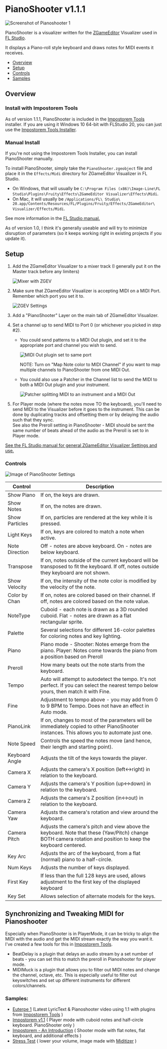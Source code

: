 # PianoShooter v1.1.1
![Screenshot of Pianoshooter 1](doc/sample1.png)

PianoShooter is a visualizer written for the [ZGameEditor](https://github.com/VilleKrumlinde/zgameeditor " ZGameEditor") Visualizer 
used in [FL Studio](http://image-line.com "FL Studio").

It displays a Piano-roll style keyboard and draws notes for MIDI events it receives.
- [Overview](#Overview)
- [Setup](#Setup)
- [Controls](#Controls)
- [Samples](#Samples)


## <a name="Overview"/>Overview

### Install with Impostorem Tools
As of version 1.1.1, PianoShooter is included in the [Impostorem Tools](https://github.com/devellison/impostorem_tools) installer.
If you are using it Windows 10 64-bit with FLStudio 20, you can just use the [Impostorem Tools Installer](https://github.com/devellison/impostorem_tools/releases).

### Manual Install
If you're not using the Impostorem Tools Installer, you can install PianoShooter manually.

To install PianoShooter, simply take the `PianoShooter.zgeobject` file and place it in the `Effects/Midi` directory 
for ZGameEditor Visualizer in FL Studio.

- On Windows, that will usually be `C:\Program Files (x86)\Image-Line\FL Studio\Plugins\Fruity\Effects\ZGameEditor Visualizer\Effects\Midi`.
- On Mac, it will usually be `/Applications/FL\ Studio\ 20.app/Contents/Resources/FL/Plugins/Fruity/Effects/ZGameEditor\ Visualizer/Effects/Midi`.


See more information in the  [FL Studio manual.](https://www.image-line.com/fl-studio-learning/fl-studio-online-manual/html/plugins/ZGameEditor%20Visualizer.htm#ZGE_addfx "FL Studio manual.")

As of version 1.0, I think it's generally useable and will try to minimize disruption of parameters (so it keeps working right in existing projects if you update it).


## <a name="Setup"/>Setup

1. Add the ZGameEditor Visualizer to a mixer track (I generally put it on the Master track before any limiters)

    ![Mixer with ZGEV](doc/mixer1.png)

2. Make sure that ZGameEditor Visualizer is accepting MIDI on a MIDI Port. Remember which port you set it to.

    ![ZGEV Settings](doc/zgev_midi.png)

3. Add a "PianoShooter" Layer on the main tab of ZGameEditor Visualizer.
4. Set a channel up to send MIDI to Port 0 (or whichever you picked in step #2).
    - You could send patterns to a MIDI Out plugin, and set it to the appropriate port and channel you wish to send.    

        ![MIDI Out plugin set to same port](doc/midiout.png)
        
        NOTE: Turn on "Map Note color to MIDI Channel" if you want to map multiple channels to PianoShooter from one MIDI Out.

    - You could also use a Patcher in the Channel list to send the MIDI to both a MIDI Out plugin and your instrument.
    
        ![Patcher splitting MIDI to an instrument and a MIDI Out](doc/patcher.png)
 
5. For Player mode (where the notes move TO the keyboard), you'll need to send MIDI to the Visualizer before it goes to the instrument. 
    This can be done by duplicating tracks and offsetting them or by delaying the audio such that they sync.  
    See also the Preroll setting in PianoShooter - MIDI should be sent the same
    number of beats ahead of the audio as the Preroll is set to in Player mode.

[See the FL Studio manual for general ZGameEditor Visualizer Settings and use.](https://www.image-line.com/fl-studio-learning/fl-studio-online-manual/html/plugins/ZGameEditor%20Visualizer.htm)

### <a name="Controls"/>Controls
![Image of PianoShooter Settings](doc/settings.png)

Control        | Description
---------------|-----------
Show Piano     | If on, the keys are drawn.
Show Notes     | If on, the notes are drawn.
Show Particles | If on, particles are rendered at the key while it is pressed.
Light Keys     | If on, keys are colored to match a note when active.
Note Direction | Off - notes are above keyboard.  On - notes are below keyboard.
Transpose      | If on, notes outside of the current keyboard will be transposed to fit the keyboard.  If off, notes outside they keyboard are not shown.
Show Velocity  | If on, the intensity of the note color is modified by the velocity of the note.
Color by Chan  | If on, notes are colored based on their channel.  If off, notes are colored based on the note value.
NoteType       | Cuboid - each note is drawn as a 3D rounded cuboid.  Flat - notes are drawn as a flat rectangular sprite.
Palette        | Several selections for different 16-color palettes for coloring notes and key lighting.
Piano          | Piano mode - Shooter: Notes emerge from the piano.  Player: Notes come towards the piano from a position based on Preroll
Preroll        | How many beats out the note starts from the keyboard.
Tempo          | Auto will attempt to autodetect the tempo. It's not perfect.  If you can select the nearest tempo below yours, then match it with Fine.
Fine           | Adjustment to tempo above - you may add from 0 to 9 BPM to Tempo.  Does not have an effect in Auto mode.
PianoLink      | If on, changes to most of the parameters will be immediately copied to other PianoShooter instances. This allows you to automate just one.
Note Speed     | Controls the speed the notes move (and hence, their length and starting point).
Keyboard Angle | Adjusts the tilt of the keys towards the player.
Camera X       | Adjusts the camera's X position (left<->right) in relation to the keyboard.
Camera Y       | Adjusts the camera's Y position (up<->down) in relation to the keyboard.
Camera Z       | Adjusts the camera's Z position (in<->out) in relation to the keyboard.
Camera Yaw     | Adjusts the camera's rotation and view around the keyboard.
Camera Pitch   | Adjusts the camera's pitch and view above the keyboard. Note that these (Yaw/Pitch) change BOTH camera rotation and position to keep the keyboard centered.
Key Arc        | Adjusts the arc of the keyboard, from a flat (normal) piano to a half-circle.
Num Keys       | Adjusts the number of keys displayed.
First Key      | If less than the full 128 keys are used, allows adjustment to the first key of the displayed keyboard
Key Set        | Allows selection of alternate models for the keys.

## Synchronizing and Tweaking MIDI for Pianoshooter

Especially when PianoShooter is in PlayerMode, it can be tricky to align the MIDI with the audio and get the MIDI
stream exactly the way you want it.  I've created a few tools for this in  [Impostorem Tools](https://github.com/devellison/impostorem_tools).
- BeatDelay is a plugin that delays an audio stream by a set number of beats - you can set this to match the preroll in Pianoshooter for player mode.
- MIDIMuck is a plugin that allows you to filter out MIDI notes and change the channel, octave, etc.
  This is especially useful to filter out keyswitches and set up different instruments for different colors/channels.




### <a name="Samples"/>Samples:
- [Euterpe 1](https://youtu.be/WEeOEKrbE9A) (Latest LyricText & Pianoshooter video using 1.1 with plugins from [Impostorem Tools](https://github.com/devellison/impostorem_tools) )
- [Impostorem v1.1](https://youtu.be/Hy4qLU1YMmk) ( Player mode with cuboid notes and half-circle keyboard. PianoShooter only )
- [Impostorem - An Introduction](https://youtu.be/c_HeOebqPMg) ( Shooter mode with flat notes, flat keyboard, and additional effects )
- [Stress Test](https://www.youtube.com/watch?v=Pgzu_G7VlTU&ab_channel=Impostorem) ( lower your volume, image made with [Miditizer](https://github.com/devellison/miditize) )


